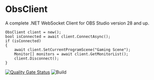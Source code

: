# ObsClient
A complete .NET WebSocket Client for OBS Studio version 28 and up.  

```
ObsClient client = new();
bool isConnected = await client.ConnectAsync();
if (isConnected)
{
    await client.SetCurrentProgramScene("Gaming Scene");
    Monitor[] monitors = await client.GetMonitorList();
    client.Disconnect();
}
```


[![Quality Gate Status](https://sonarcloud.io/api/project_badges/measure?project=tinodo_obsclient&metric=alert_status)](https://sonarcloud.io/summary/new_code?id=tinodo_obsclient)
![Build](https://github.com/tinodo/obsclient/actions/workflows/build.yml/badge.svg?branch=main)